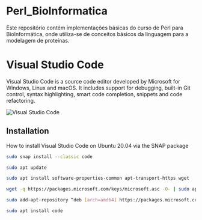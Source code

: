 # Perl_BioInformatica

Este repositório contém implementações básicas do curso de Perl para BioInformática, onde utiliza-se de conceitos básicos da linguagem para a modelagem de proteínas. 

# Visual Studio Code

Visual Studio Code is a source code editor developed by Microsoft for Windows, Linux and macOS. It includes support for debugging, built-in Git control, syntax highlighting, smart code completion, snippets and code refactoring.


![Visual Studio Code](https://i0.wp.com/sempreupdate.com.br/wp-content/uploads/2020/05/1565465465.jpg?resize=728%2C517&ssl=1)
## Installation

How to install Visual Studio Code on Ubuntu 20.04 via the SNAP package

```bash
sudo snap install --classic code
```

```bash
sudo apt update
```

```bash
sudo apt install software-properties-common apt-transport-https wget
```

```bash
wget -q https://packages.microsoft.com/keys/microsoft.asc -O- | sudo apt-key add --
```

```bash
sudo add-apt-repository “deb [arch=amd64] https://packages.microsoft.com/repos/vscode stable main”
```

```bash
sudo apt install code
```
